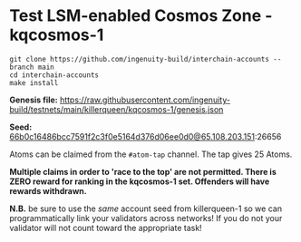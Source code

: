 # Test LSM-enabled Cosmos Zone - kqcosmos-1

```
git clone https://github.com/ingenuity-build/interchain-accounts --branch main
cd interchain-accounts
make install
```

**Genesis file:** https://raw.githubusercontent.com/ingenuity-build/testnets/main/killerqueen/kqcosmos-1/genesis.json

**Seed:** 66b0c16486bcc7591f2c3f0e5164d376d06ee0d0@65.108.203.151:26656

Atoms can be claimed from the `#atom-tap` channel. The tap gives 25 Atoms. 

**Multiple claims in order to 'race to the top' are not permitted. There is ZERO reward for ranking in the kqcosmos-1 set. Offenders will have rewards withdrawn.**

**N.B.** be sure to use the _same_ account seed from killerqueen-1 so we can programmatically link your validators across networks! If you do not your validator will not count toward the appropriate task! 

